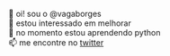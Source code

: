 👋 oi! sou o @vagaborges  
👀 estou interessado em melhorar  
🌱 no momento estou aprendendo python  
📫 me encontre no [twitter](https://twitter.com/vagaborges)  

<!---
vagaborges/vagaborges is a ✨ special ✨ repository because its `README.md` (this file) appears on your GitHub profile.
You can click the Preview link to take a look at your changes.
--->
